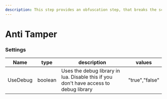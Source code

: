 ```yaml
---
description: This step provides an obfuscation step, that breaks the script, when someone tries to tamper with it.
---
```


# Anti Tamper

### Settings

| Name        | type | description                                 | values                                  |
| ----------- | ---- | ------------------------------------------- | --------------------------------------- |
| UseDebug | boolean | Uses the debug library in lua. Disable this if you don't have access to debug library | "true","false" |
